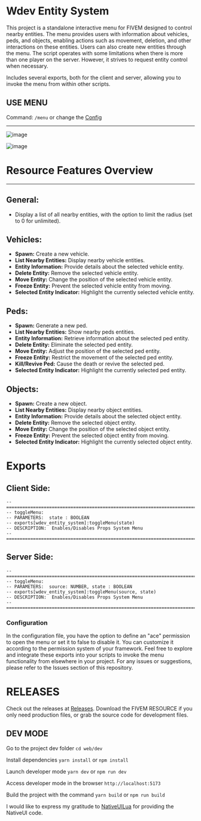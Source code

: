 # Wdev Entity System


This project is a standalone interactive menu for FIVEM designed to control nearby entities. The menu provides users with information about vehicles, peds, and objects, enabling actions such as movement, deletion, and other interactions on these entities. Users can also create new entities through the menu.
The script operates with some limitations when there is more than one player on the server. However, it strives to request entity control when necessary.

Includes several exports, both for the client and server, allowing you to invoke the menu from within other scripts.


## USE MENU
Command:
```/menu```
or change the [Config](https://github.com/wesleyadryel/wdev_entity_system/blob/fivem-v1/config/config.lua#L4)

---------------------------------------------------------------------------------------------------------------

![image](https://github.com/wesleyadryel/wdev_entity_system/assets/44826120/7a96e3bc-d3d8-4ce2-bc79-af845e4a5fba) 

![image](https://github.com/wesleyadryel/wdev_entity_system/assets/44826120/857a2ce3-9cbe-4c23-9f11-c190a45a9736)



# Resource Features Overview
---

## General:

* Display a list of all nearby entities, with the option to limit the radius (set to 0 for unlimited).

## Vehicles:

* **Spawn:** Create a new vehicle.
* **List Nearby Entities:** Display nearby vehicle entities.
* **Entity Information:** Provide details about the selected vehicle entity.
* **Delete Entity:** Remove the selected vehicle entity.
* **Move Entity:** Change the position of the selected vehicle entity.
* **Freeze Entity:** Prevent the selected vehicle entity from moving.
* **Selected Entity Indicator:** Highlight the currently selected vehicle entity.

## Peds:

* **Spawn:** Generate a new ped.
* **List Nearby Entities:** Show nearby peds entities.
* **Entity Information:** Retrieve information about the selected ped entity.
* **Delete Entity:** Eliminate the selected ped entity.
* **Move Entity:** Adjust the position of the selected ped entity.
* **Freeze Entity:** Restrict the movement of the selected ped entity.
* **Kill/Revive Ped:** Cause the death or revive the selected ped.
* **Selected Entity Indicator:** Highlight the currently selected ped entity.

## Objects:

* **Spawn:** Create a new object.
* **List Nearby Entities:** Display nearby object entities.
* **Entity Information:** Provide details about the selected object entity.
* **Delete Entity:** Remove the selected object entity.
* **Move Entity:** Change the position of the selected object entity.
* **Freeze Entity:** Prevent the selected object entity from moving.
* **Selected Entity Indicator:** Highlight the currently selected object entity.

# Exports
## Client Side:
```
-- =============================================================================
-- toggleMenu:
-- PARAMETERS:  state : BOOLEAN
-- exports[wdev_entity_system]:toggleMenu(state)
-- DESCRIPTION:  Enables/Disables Props System Menu
-- =============================================================================
```

## Server Side:
```
-- =============================================================================
-- toggleMenu:
-- PARAMETERS:  source: NUMBER, state : BOOLEAN
-- exports[wdev_entity_system]:toggleMenu(source, state)
-- DESCRIPTION:  Enables/Disables Props System Menu
-- =============================================================================
```

### Configuration
In the configuration file, you have the option to define an "ace" permission to open the menu or set it to false to disable it. You can customize it according to the permission system of your framework.
Feel free to explore and integrate these exports into your scripts to invoke the menu functionality from elsewhere in your project.
For any issues or suggestions, please refer to the Issues section of this repository.

# RELEASES
Check out the releases at [Releases](https://github.com/wesleyadryel/wdev_entity_system/releases). Download the FIVEM RESOURCE if you only need production files, or grab the source code for development files.

## DEV MODE
Go to the project dev folder
```cd web/dev```

Install dependencies
```yarn install``` or ```npm install```

Launch developer mode
```yarn dev``` or ```npm run dev```

Access developer mode in the browser
```http://localhost:5173```

Build the project with the command
```yarn build``` or ```npm run build```


I would like to express my gratitude to [NativeUILua](https://github.com/FrazzIe/NativeUILua) for providing the NativeUI code.
